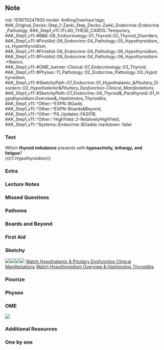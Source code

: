 ## Note
nid: 1519710247930
model: AnKingOverhaul
tags: #AK_Original_Decks::Step_1::Zanki_Step_Decks::Zanki_Endocrine::Endocrine_Pathology, #AK_Step1_v11::!FLAG_THESE_CARDS::Temporary, #AK_Step1_v11::#B&B::08_Endocrinology::01_Thyroid::02_Thyroid_Disorders, #AK_Step1_v11::#FirstAid::08_Endocrine::04_Pathology::05_Hypothyroidism_vs_Hyperthyroidism, #AK_Step1_v11::#FirstAid::08_Endocrine::04_Pathology::06_Hypothyroidism, #AK_Step1_v11::#FirstAid::08_Endocrine::04_Pathology::06_Hypothyroidism::*Basics, #AK_Step1_v11::#OME_banner::Clinical::07_Endocrinology::03_Thyroid, #AK_Step1_v11::#Physeo::11_Pathology::02_Endocrine_Pathology::03_Hypothyroidism, #AK_Step1_v11::#SketchyPath::07_Endocrine::01_Hypothalamic_&_Pituitary_Disorders::02_Hypothalamic_&_Pituitary_Dysfunction_-_Clinical_Manifestations, #AK_Step1_v11::#SketchyPath::07_Endocrine::04_Thyroid_&_Parathyroid::01_Hypothyroidism:_Overview_&_Hashimotos_Thyroiditis, #AK_Step1_v11::^Other::^EXPN::BGadd, #AK_Step1_v11::^Other::^EXPN::Boards&Beyond, #AK_Step1_v11::^Other::^FA_Updates::FA2018, #AK_Step1_v11::^Other::^HighYield::2-RelativelyHighYield, #AK_Step1_v11::^Systems::Endocrine::BGadds
markdown: false

### Text
<div>
  Which <b>thyroid imbalance</b> presents with <b>hypoactivity,
  lethargy, and fatigue</b>?
</div>
<div>
  {{c1::Hypothyroidism}}
</div>

### Extra


### Lecture Notes


### Missed Questions


### Pathoma


### Boards and Beyond


### First Aid


### Sketchy
<img src=
"Screen%20Shot%202020-03-18%20at%203.29.56%20PM.JPG"><img src=
"Screen%20Shot%202020-03-25%20at%2010.34.33%20AM.JPG"><img src=
"Zoverall%20picture%20(113)_1566160514431.JPG"><img src=
"Zoverall%20picture%20(108)_1566160514431.JPG"> <a href=
"https://dashboard.sketchy.com/study/medical/courses/medical-pathophysiology/units/medical-pathophysiology-endocrine/videos/medical-pathophysiology-endocrine-hypothalamic-and-pituitary-disorders-hypothalamic-and-pituitary-dysfunction-clinical-manifestations?utm_source=anki&utm_medium=partnership&utm_campaign=february_update&utm_content=medical">
Watch Hypothalamic & Pituitary Dysfunction Clinical
Manifestations</a> <a href=
"https://dashboard.sketchy.com/study/medical/courses/medical-pathophysiology/units/medical-pathophysiology-endocrine/videos/medical-pathophysiology-endocrine-thyroid-and-parathyroid-hyperthyroidism-overview-and-graves-disease?utm_source=anki&utm_medium=partnership&utm_campaign=february_update&utm_content=medical">
Watch Hypothyroidism Overview & Hashimotos Thyroiditis</a>

### Pixorize


### Physeo


### OME
<div class="ome-widget">
  <a href=
  "https://onlinemeded.org/spa/endocrinology/thyroid/acquire?ref=anki">
  <img src="_OME_AnkiFlashcards_Lesson_1.png"></a>
</div>

### Additional Resources


### One by one


